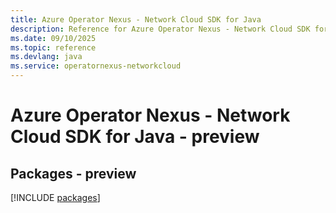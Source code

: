 ```yaml
---
title: Azure Operator Nexus - Network Cloud SDK for Java
description: Reference for Azure Operator Nexus - Network Cloud SDK for Java
ms.date: 09/10/2025
ms.topic: reference
ms.devlang: java
ms.service: operatornexus-networkcloud
---
```

# Azure Operator Nexus - Network Cloud SDK for Java - preview
## Packages - preview
[!INCLUDE [packages](operator-nexus---network-cloud-index.md)]